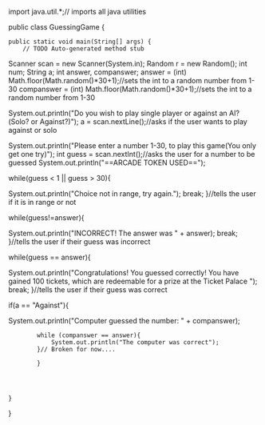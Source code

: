 import java.util.*;// imports all java utilities

public class GuessingGame {

	public static void main(String[] args) {
		// TODO Auto-generated method stub

Scanner scan = new Scanner(System.in);
Random r = new Random();
int  num;
String a;
int answer, companswer;
answer = (int) Math.floor(Math.random()*30+1);//sets the int to a random number from 1-30
companswer = (int) Math.floor(Math.random()*30+1);//sets the int to a random number from 1-30


System.out.println("Do you wish to play single player or against an AI?(Solo? or Against?)");
a = scan.nextLine();//asks if the user wants to play against or solo


System.out.println("Please enter a number 1-30, to play this game(You only get one try)");
int guess = scan.nextInt();//asks the user for a number to be guessed
System.out.println("==ARCADE TOKEN USED==");




while(guess < 1 || guess > 30){
	
System.out.println("Choice not in range, try again.");
break;
}//tells the user if it is in range or not



while(guess!=answer){
	
System.out.println("INCORRECT! The answer was " + answer);
break;
}//tells the user if their guess was incorrect



while(guess == answer){
	
System.out.println("Congratulations! You guessed correctly! You have gained 100 tickets, which are redeemable for a prize at the Ticket Palace ");
break;
}//tells the user if their guess was correct



if(a == "Against"){
	
System.out.println("Computer guessed the number: " + companswer);


			while (companswer == answer){
				System.out.println("The computer was correct");
			}// Broken for now....
			
			} 

		
		
		
	}

}
